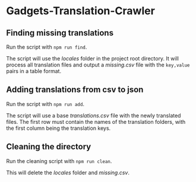 # Gadgets-Translation-Crawler

## Finding missing translations
Run the script with `npm run find`.

The script will use the *locales* folder in the project root directory.
It will process all translation files and output a *missing.csv* file with the `key,value` pairs in a table format.

## Adding translations from csv to json
Run the script with `npm run add`.

The script will use a base *translations.csv* file with the newly translated files.
The first row must contain the names of the translation folders, with the first column being the translation keys.

## Cleaning the directory
Run the cleaning script with `npm run clean`.

This will delete the *locales* folder and *missing.csv*.